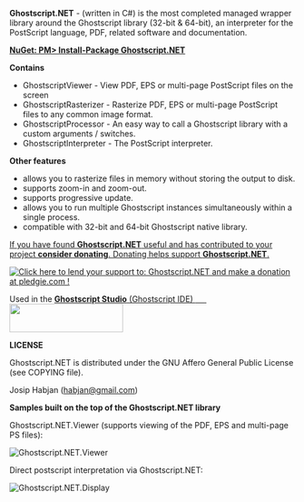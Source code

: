 **Ghostscript.NET** - (written in C#) is the most completed managed wrapper library around the Ghostscript library (32-bit & 64-bit), an interpreter for the PostScript language, PDF, related software and documentation.

[**NuGet: PM> Install-Package Ghostscript.NET**](http://nuget.org/packages/Ghostscript.NET/)

**Contains**
 * GhostscriptViewer - View PDF, EPS or multi-page PostScript files on the screen
 * GhostscriptRasterizer - Rasterize PDF, EPS or multi-page PostScript files to any common image format.
 * GhostscriptProcessor - An easy way to call a Ghostscript library with a custom arguments / switches.
 * GhostscriptInterpreter - The PostScript interpreter.

**Other features**
 * allows you to rasterize files in memory without storing the output to disk.
 * supports zoom-in and zoom-out.
 * supports progressive update.
 * allows you to run multiple Ghostscript instances simultaneously within a single process.
 * compatible with 32-bit and 64-bit Ghostscript native library.
 
[If you have found **Ghostscript.NET** useful and has contributed to your project **consider donating**. Donating helps support **Ghostscript.NET**.](https://www.paypal.com/cgi-bin/webscr?cmd=_s-xclick&hosted_button_id=GS6S7RCAB7KAQ)

[<img src="https://www.paypalobjects.com/en_US/GB/i/btn/btn_donateCC_LG.gif" alt="Click here to lend your support to: Ghostscript.NET and make a donation at pledgie.com !" />](https://www.paypal.com/cgi-bin/webscr?cmd=_s-xclick&hosted_button_id=GS6S7RCAB7KAQ)


Used in the [**Ghostscript Studio** (Ghostscript IDE)
<span>&nbsp;&nbsp;&nbsp;&nbsp;&nbsp;</span><img src="https://download-codeplex.sec.s-msft.com/Download?ProjectName=ghostscriptstudio&amp;DownloadId=731788&amp;Build=20779" alt="" width="200" height="50" />](https://ghostscriptstudio.codeplex.com)  

**LICENSE**

 Ghostscript.NET is distributed under the GNU Affero General Public License (see COPYING file).

Josip Habjan (habjan@gmail.com)


**Samples built on the top of the Ghostscript.NET library**

Ghostscript.NET.Viewer (supports viewing of the PDF, EPS and multi-page PS files):

![Ghostscript.NET.Viewer](http://a.fsdn.com/con/app/proj/ghostscriptnet/screenshots/gs-net-render.png)

Direct postscript interpretation via Ghostscript.NET:

![Ghostscript.NET.Display](https://i.ibb.co/Scw6gbk/ss-jj-1898.png)

